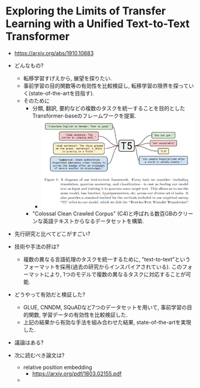 # Exploring the Limits of Transfer Learning with a Unified Text-to-Text Transformer
- https://arxiv.org/abs/1910.10683

- どんなもの?
  - 転移学習すげえから, 展望を探りたい.
  - 事前学習の目的関数等の有効性を比較検証し, 転移学習の限界を探っていく(state-of-the-artを目指す).
  - そのために
    - 分類, 翻訳, 要約などの複数のタスクを統一することを目的としたTransformer-baseのフレームワークを提案.
      - ![](image/figure1.png)
    - "Colossal Clean Crawled Corpus" (C4)と呼ばれる数百GBのクリーンな英語テキストからなるデータセットを構築.
- 先行研究と比べてどこがすごい?
- 技術や手法の肝は?
  - 複数の異なる言語処理のタスクを統一するために, "text-to-text"というフォーマットを採用(過去の研究からインスパイアされている). このフォーマットにより, 1つのモデルで複数の異なるタスクに対応することが可能.
- どうやって有効だと検証した?
  - GLUE, CNNDM, SQuADなど7つのデータセットを用いて, 事前学習の目的関数, 学習データの有効性を比較検証した.
  - 上記の結果から有効な手法を組み合わせた結果, state-of-the-artを実現した.
- 議論はある?
- 次に読むべき論文は?
  - relative position embedding
    - https://arxiv.org/pdf/1803.02155.pdf
  - 